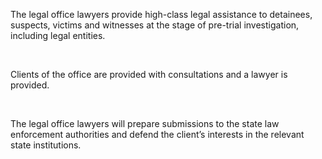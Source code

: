 The legal office  lawyers provide high-class legal assistance to detainees, suspects, victims and witnesses at the stage of pre-trial investigation, including legal entities.

<br/>

Clients of the office are provided with consultations and a lawyer is provided.

<br/>

The legal office lawyers will prepare submissions to the state law enforcement authorities and defend the client’s interests in the relevant state institutions.

